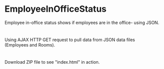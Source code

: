 # EmployeeInOfficeStatus
Employee in-office status shows if employees are in the office- using JSON.
#
Using AJAX HTTP GET request to pull data from JSON data files (Employees and Rooms).
#
Download ZIP file to see "index.html" in action.
#

